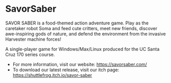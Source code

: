 # SavorSaber
SAVOR SABER is a food-themed action adventure game. Play as the caretaker robot Soma and feed cute critters, meet new friends, discover awe-inspiring gods of nature, and defend the environment from the invasive Harvester machine forces!

A single-player game for Windows/Max/Linux produced for the UC Santa Cruz 170 series course.

- For more information, visit our website: https://savorsaber.com/
- To download our latest release, visit our itch page: https://shuttlefrog.itch.io/savor-saber

